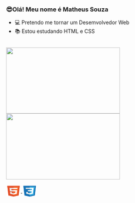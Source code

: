 ### 😎Olá! Meu nome é Matheus Souza
- 💻 Pretendo me tornar um Desemvolvedor Web
- 📚 Estou estudando HTML e CSS
##

<div>
  <a href="#">
  <img height=180em width=310em align="center" src="https://github-readme-stats.vercel.app/api?username=matheusouzasilva&show_icons=true&theme=midnight-purple&include_all_commits=true&count_private=true"/>
  <img height=180em width=310em align="center" src="https://github-readme-stats.vercel.app/api/top-langs?username=matheusouzasilva&layout=compact&langs_count=16&card_width=320&theme=midnight-purple" />
</div>

<div style="display: inline_block"><br>
  <img align="center" alt="HTML" height="30" width="40" src="https://raw.githubusercontent.com/devicons/devicon/master/icons/html5/html5-original.svg">
  <img align="center" alt="CSS" height="30" width="40" src="https://raw.githubusercontent.com/devicons/devicon/master/icons/css3/css3-original.svg">
  <!--
  <img align="center" alt="Js" height="30" width="40" src="https://raw.githubusercontent.com/devicons/devicon/master/icons/javascript/javascript-plain.svg">        
  <img align="center" alt="Python" height="30" width="40" src="https://cdn.jsdelivr.net/gh/devicons/devicon/icons/python/python-original.svg"> 
  -->
</div>
